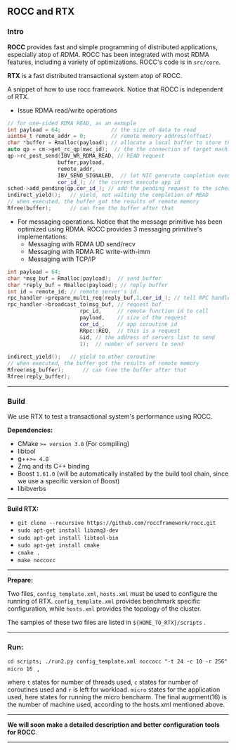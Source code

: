## ROCC and RTX



### Intro

**ROCC** provides fast and simple programming of distributed applications, especially atop of *RDMA*. ROCC has been integrated with most RDMA features, including a variety of optimizations.  ROCC's code is in `src/core`. 

**RTX** is a fast distributed transactional system atop of ROCC.



A snippet of how to use rocc framework. Notice that ROCC is independent of RTX.

- Issue RDMA read/write operations 

```c++
// for one-sided RDMA READ, as an exmaple
int payload = 64;                // the size of data to read
uint64_t remote_addr = 0;        // remote memory address(offset)
char *buffer = Rmalloc(payload); // allocate a local buffer to store the result
auto qp = cm->get_rc_qp(mac_id);  // the the connection of target machine
qp->rc_post_send(IBV_WR_RDMA_READ, // READ request
                buffer,payload,
                remote_addr,
                IBV_SEND_SIGNALED,  // let NIC generate completion event
                cor_id_); // the current execute app id
sched->add_pending(qp,cor_id_); // add the pending request to the scheduler
indirect_yield();   // yield, not waiting the completion of READ
// when executed, the buffer got the results of remote memory
Rfree(buffer);      // can free the buffer after that
```

- For messaging operations. Notice that the message primitive has been optimized using RDMA.  ROCC provides 3 messaging primitive's implementations: 
  - Messaging with RDMA UD send/recv
  - Messaging with RDMA RC write-with-imm
  - Messaging with TCP/IP

```c++
int payload = 64;
char *msg_buf = Rmalloc(payload);  // send buffer
char *reply_buf = Rmalloc(payload); // reply buffer
int id = remote_id; // remote server's id
rpc_handler->prepare_multi_req(reply_buf,1,cor_id_); // tell RPC handler to receive 1 RPC replies
rpc_handler->broadcast_to(msg_buf, // request buf
                       rpc_id,     // remote function id to call
                       payload,    // size of the request
                       cor_id_,    // app coroutine id
                       RRpc::REQ,  // this is a request
                       &id, // the address of servers list to send
                       1);  // number of servers to send
                       
indirect_yield();   // yield to other coroutine
// when executed, the buffer got the results of remote memory
Rfree(msg_buffer);      // can free the buffer after that
Rfree(reply_buffer);     
```



------

### Build

We use RTX to test a transactional system's performance using ROCC. 

**Dependencies:**

- CMake `>= version 3.0` (For compiling)
- libtool 
- g++`>= 4.8`
- Zmq and its C++ binding
- Boost `1.61.0` (will be automatically installed by the build tool chain, since we use a specific version of Boost)
- libibverbs 


------

**Build RTX:**

- `git clone --recursive https://github.com/roccframework/rocc.git`
- `sudo apt-get install libzmq3-dev`
- `sudo apt-get install libtool-bin`
- `sudo apt-get install cmake` 
- `cmake .`
- `make noccocc`
------

**Prepare:**

Two files, `config_template.xml`, `hosts.xml` must be used to configure the running of RTX.  `config_template.xml` provides benchmark specific configuration, while `hosts.xml` provides the topology of the cluster.

The samples of these two files are listed in `${HOME_TO_RTX}/scripts` .

***

### **Run:**

`cd scripts; ./run2.py config_template.xml noccocc "-t 24 -c 10 -r 256" micro 16 ` , 

where `t` states for number of threads used, `c` states for number of coroutines used and `r` is left for workload. `micro` states for the application used, here states for running the micro bencharm. The final augrment(16) is the number of machine used, according to the hosts.xml mentioned above. 



------

**We will soon make a detailed description and better configuration tools for ROCC**.

***
  